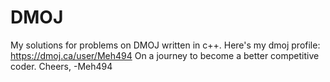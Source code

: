 # DMOJ

My solutions for problems on DMOJ written in c++.
Here's my dmoj profile: https://dmoj.ca/user/Meh494
On a journey to become a better competitive coder.
Cheers, -Meh494
